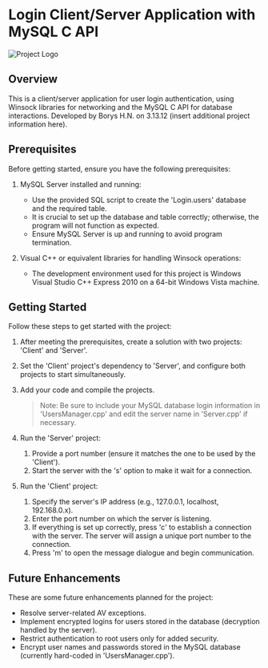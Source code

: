 # Login Client/Server Application with MySQL C API

![Project Logo](.png)

## Overview

This is a client/server application for user login authentication, using Winsock libraries for networking and the MySQL C API for database interactions. Developed by Borys H.N. on 3.13.12 (insert additional project information here).

## Prerequisites

Before getting started, ensure you have the following prerequisites:

1. MySQL Server installed and running:
   - Use the provided SQL script to create the 'Login.users' database and the required table.
   - It is crucial to set up the database and table correctly; otherwise, the program will not function as expected.
   - Ensure MySQL Server is up and running to avoid program termination.

2. Visual C++ or equivalent libraries for handling Winsock operations:
   - The development environment used for this project is Windows Visual Studio C++ Express 2010 on a 64-bit Windows Vista machine.

## Getting Started

Follow these steps to get started with the project:

1. After meeting the prerequisites, create a solution with two projects: 'Client' and 'Server'.

2. Set the 'Client' project's dependency to 'Server', and configure both projects to start simultaneously.

3. Add your code and compile the projects.

   > Note: Be sure to include your MySQL database login information in 'UsersManager.cpp' and edit the server name in 'Server.cpp' if necessary.

4. Run the 'Server' project:
   1. Provide a port number (ensure it matches the one to be used by the 'Client').
   2. Start the server with the 's' option to make it wait for a connection.

5. Run the 'Client' project:
   1. Specify the server's IP address (e.g., 127.0.0.1, localhost, 192.168.0.x).
   2. Enter the port number on which the server is listening.
   3. If everything is set up correctly, press 'c' to establish a connection with the server. The server will assign a unique port number to the connection.
   4. Press 'm' to open the message dialogue and begin communication.

## Future Enhancements

These are some future enhancements planned for the project:

- Resolve server-related AV exceptions.
- Implement encrypted logins for users stored in the database (decryption handled by the server).
- Restrict authentication to root users only for added security.
- Encrypt user names and passwords stored in the MySQL database (currently hard-coded in 'UsersManager.cpp').


